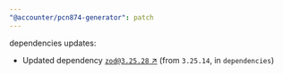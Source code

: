 ```yaml
---
"@accounter/pcn874-generator": patch
---
```

dependencies updates:
  - Updated dependency [`zod@3.25.28` ↗︎](https://www.npmjs.com/package/zod/v/3.25.28) (from `3.25.14`, in `dependencies`)
